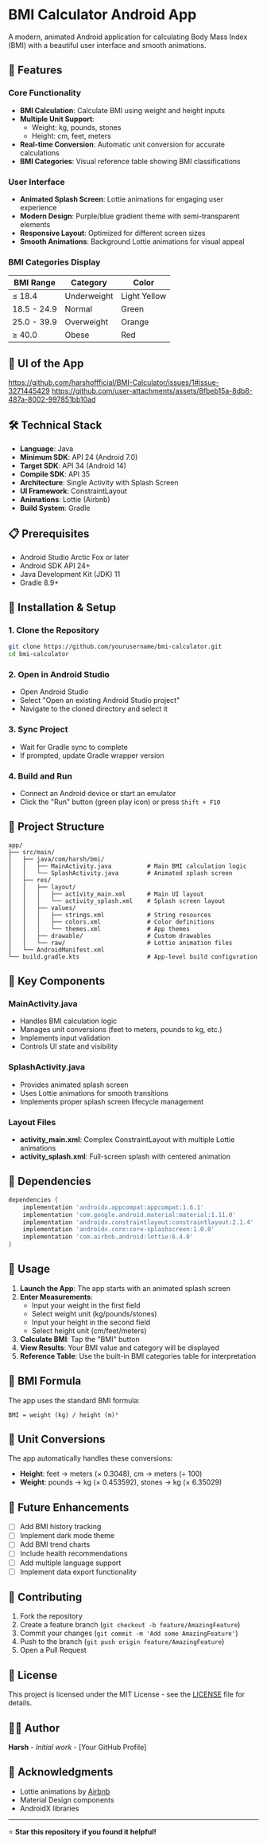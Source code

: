 # BMI Calculator Android App

A modern, animated Android application for calculating Body Mass Index (BMI) with a beautiful user interface and smooth animations.

## 📱 Features

### Core Functionality
- **BMI Calculation**: Calculate BMI using weight and height inputs
- **Multiple Unit Support**: 
  - Weight: kg, pounds, stones
  - Height: cm, feet, meters
- **Real-time Conversion**: Automatic unit conversion for accurate calculations
- **BMI Categories**: Visual reference table showing BMI classifications

### User Interface
- **Animated Splash Screen**: Lottie animations for engaging user experience
- **Modern Design**: Purple/blue gradient theme with semi-transparent elements
- **Responsive Layout**: Optimized for different screen sizes
- **Smooth Animations**: Background Lottie animations for visual appeal

### BMI Categories Display
| BMI Range | Category | Color |
|-----------|----------|-------|
| ≤ 18.4 | Underweight | Light Yellow |
| 18.5 - 24.9 | Normal | Green |
| 25.0 - 39.9 | Overweight | Orange |
| ≥ 40.0 | Obese | Red |

## 📱 UI of the App
https://github.com/harshoffficial/BMI-Calculator/issues/1#issue-3271445429
https://github.com/user-attachments/assets/8fbeb15a-8db8-487a-8002-997851bb10ad

## 🛠️ Technical Stack

- **Language**: Java
- **Minimum SDK**: API 24 (Android 7.0)
- **Target SDK**: API 34 (Android 14)
- **Compile SDK**: API 35
- **Architecture**: Single Activity with Splash Screen
- **UI Framework**: ConstraintLayout
- **Animations**: Lottie (Airbnb)
- **Build System**: Gradle

## 📋 Prerequisites

- Android Studio Arctic Fox or later
- Android SDK API 24+
- Java Development Kit (JDK) 11
- Gradle 8.9+

## 🚀 Installation & Setup

### 1. Clone the Repository
```bash
git clone https://github.com/yourusername/bmi-calculator.git
cd bmi-calculator
```

### 2. Open in Android Studio
- Open Android Studio
- Select "Open an existing Android Studio project"
- Navigate to the cloned directory and select it

### 3. Sync Project
- Wait for Gradle sync to complete
- If prompted, update Gradle wrapper version

### 4. Build and Run
- Connect an Android device or start an emulator
- Click the "Run" button (green play icon) or press `Shift + F10`

## 📁 Project Structure

```
app/
├── src/main/
│   ├── java/com/harsh/bmi/
│   │   ├── MainActivity.java          # Main BMI calculation logic
│   │   └── SplashActivity.java        # Animated splash screen
│   ├── res/
│   │   ├── layout/
│   │   │   ├── activity_main.xml      # Main UI layout
│   │   │   └── activity_splash.xml    # Splash screen layout
│   │   ├── values/
│   │   │   ├── strings.xml            # String resources
│   │   │   ├── colors.xml             # Color definitions
│   │   │   └── themes.xml             # App themes
│   │   ├── drawable/                  # Custom drawables
│   │   └── raw/                       # Lottie animation files
│   └── AndroidManifest.xml
└── build.gradle.kts                   # App-level build configuration
```

## 🎨 Key Components

### MainActivity.java
- Handles BMI calculation logic
- Manages unit conversions (feet to meters, pounds to kg, etc.)
- Implements input validation
- Controls UI state and visibility

### SplashActivity.java
- Provides animated splash screen
- Uses Lottie animations for smooth transitions
- Implements proper splash screen lifecycle management

### Layout Files
- **activity_main.xml**: Complex ConstraintLayout with multiple Lottie animations
- **activity_splash.xml**: Full-screen splash with centered animation

## 🔧 Dependencies

```gradle
dependencies {
    implementation 'androidx.appcompat:appcompat:1.6.1'
    implementation 'com.google.android.material:material:1.11.0'
    implementation 'androidx.constraintlayout:constraintlayout:2.1.4'
    implementation 'androidx.core:core-splashscreen:1.0.0'
    implementation 'com.airbnb.android:lottie:6.4.0'
}
```

## 🚀 Usage

1. **Launch the App**: The app starts with an animated splash screen
2. **Enter Measurements**: 
   - Input your weight in the first field
   - Select weight unit (kg/pounds/stones)
   - Input your height in the second field
   - Select height unit (cm/feet/meters)
3. **Calculate BMI**: Tap the "BMI" button
4. **View Results**: Your BMI value and category will be displayed
5. **Reference Table**: Use the built-in BMI categories table for interpretation

## 🧮 BMI Formula

The app uses the standard BMI formula:
```
BMI = weight (kg) / height (m)²
```

## 🔄 Unit Conversions

The app automatically handles these conversions:
- **Height**: feet → meters (× 0.3048), cm → meters (÷ 100)
- **Weight**: pounds → kg (× 0.453592), stones → kg (× 6.35029)

## 🎯 Future Enhancements

- [ ] Add BMI history tracking
- [ ] Implement dark mode theme
- [ ] Add BMI trend charts
- [ ] Include health recommendations
- [ ] Add multiple language support
- [ ] Implement data export functionality

## 🤝 Contributing

1. Fork the repository
2. Create a feature branch (`git checkout -b feature/AmazingFeature`)
3. Commit your changes (`git commit -m 'Add some AmazingFeature'`)
4. Push to the branch (`git push origin feature/AmazingFeature`)
5. Open a Pull Request

## 📄 License

This project is licensed under the MIT License - see the [LICENSE](LICENSE) file for details.

## 👨‍💻 Author

**Harsh** - *Initial work* - [Your GitHub Profile]

## 🙏 Acknowledgments

- Lottie animations by [Airbnb](https://lottiefiles.com/)
- Material Design components
- AndroidX libraries

---

⭐ **Star this repository if you found it helpful!**
